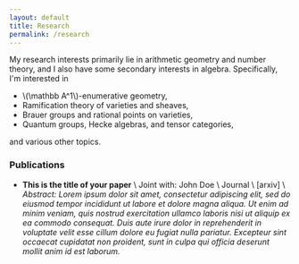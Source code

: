 ```yaml
---
layout: default
title: Research
permalink: /research
---
```


My research interests primarily lie in arithmetic  geometry and number theory, and I also have some secondary interests in algebra. Specifically, I'm interested in

- \\(\mathbb A^1\\)-enumerative geometry,
- Ramification theory of varieties and sheaves,
- Brauer groups and rational points on varieties,
- Quantum groups, Hecke algebras, and tensor categories, 
<!--- - Categorification and higher representation theory - Iwasawa theory, \\(p\\)-adic \\(L\\)-functions, and Euler systems, -->

and various other topics. 

### Publications
- **This is the title of your paper** \\
Joint with: John Doe  \\
Journal \\
[arxiv] \\
*Abstract: Lorem ipsum dolor sit amet, consectetur adipiscing elit, sed do eiusmod tempor incididunt ut labore et dolore magna aliqua. Ut enim ad minim veniam, quis nostrud exercitation ullamco laboris nisi ut aliquip ex ea commodo consequat. Duis aute irure dolor in reprehenderit in voluptate velit esse cillum dolore eu fugiat nulla pariatur. Excepteur sint occaecat cupidatat non proident, sunt in culpa qui officia deserunt mollit anim id est laborum.*
